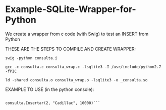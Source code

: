 # Example-SQLite-Wrapper-for-Python
We create a wrapper  from c code (with Swig) to test an INSERT from Python


THESE ARE THE STEPS TO COMPILE AND CREATE WRAPPER:

```swig -python consulta.i ```

```gcc -c consulta.c consulta_wrap.c -lsqlite3 -I /usr/include/python2.7 -fPIC```

```ld -shared consulta.o consulta_wrap.o -lsqlite3 -o _consulta.so```

EXAMPLE TO USE (in the python console):

```import consulta

consulta.Insertar(2, "Cadillac", 10000)```
